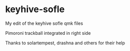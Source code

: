 # keyhive-sofle

My edit of the keyhive sofle qmk files

Pimoroni trackball integrated in right side

Thanks to solartempest, drashna and others for their help
